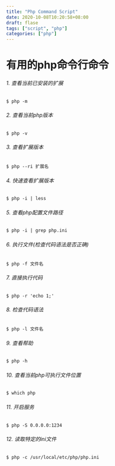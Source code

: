 ```yaml
---
title: "Php Command Script"
date: 2020-10-08T10:20:58+08:00
draft: flase
tags: ["script", "php"]
categories: ["php"]
---
```


# 有用的php命令行命令

###### 1. 查看当前已安装的扩展
```shell script
$ php -m 
```

###### 2. 查看当前php版本
```shell script
$ php -v
```

###### 3. 查看扩展版本
```shell script
$ php --ri 扩展名
```

###### 4. 快速查看扩展版本
  
```shell script
$ php -i | less
```

###### 5. 查看php配置文件路径

```shell script
$ php -i | grep php.ini
```

###### 6. 执行文件(检查代码语法是否正确)
```shell script
$ php -f 文件名
```

###### 7. 直接执行代码
```shell script
$ php -r 'echo 1;'
```

###### 8. 检查代码语法
```shell script
$ php -l 文件名
```

###### 9. 查看帮助
```shell script
$ php -h
```

###### 10. 查看当前php可执行文件位置
```shell script
$ which php
```

###### 11. 开启服务 

```shell script
$ php -S 0.0.0.0:1234
```

###### 12. 读取特定的ini文件

```shell script
$ php -c /usr/local/etc/php/php.ini
```




